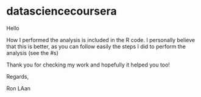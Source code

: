 # datasciencecoursera
Hello 

How I performed the analysis is included in the R code. I personally believe that this is better, as you can follow easily the steps 
I did to perform the analysis (see the #s)

Thank you for checking my work and hopefully it helped you too!

Regards,

Ron LAan
